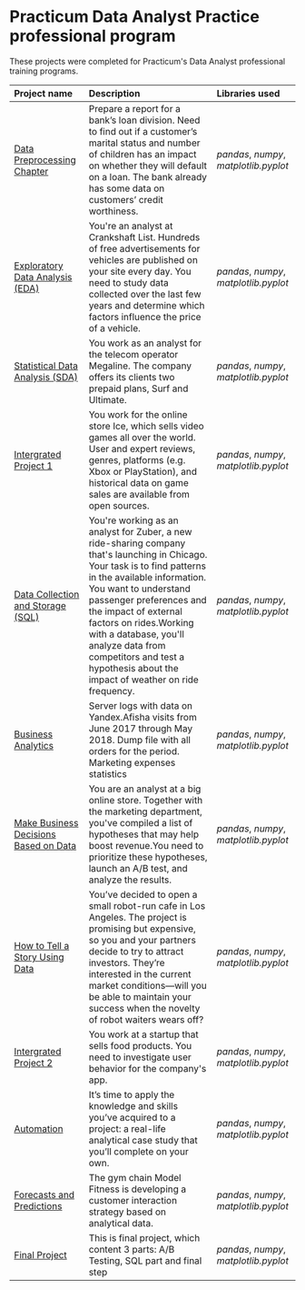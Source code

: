 # Practicum Data Analyst Practice professional program

These projects were completed for Practicum's Data Analyst professional training programs.

| Project name | Description | Libraries used | 
| :---------------------- | :---------------------- | :---------------------- |
| [Data Preprocessing Chapter](https://github.com/asicmicprj/Practicum-Data-Analyst-Practice/tree/main/Data%20Preprocessing "data prep") | Prepare a report for a bank’s loan division. Need to find out if a customer’s marital status and number of children has an impact on whether they will default on a loan. The bank already has some data on customers’ credit worthiness. | *pandas*, *numpy*, *matplotlib.pyplot* |
| [Exploratory Data Analysis (EDA)](https://github.com/asicmicprj/Practicum-Data-Analyst-Practice/tree/main/Exploratory_Data_Analysis "EDA") | You're an analyst at Crankshaft List. Hundreds of free advertisements for vehicles are published on your site every day. You need to study data collected over the last few years and determine which factors influence the price of a vehicle. | *pandas*, *numpy*, *matplotlib.pyplot* |
| [Statistical Data Analysis (SDA)](https://github.com/asicmicprj/Practicum-Data-Analyst-Practice/tree/main/Statistical_Data_Analysis "SDA") | You work as an analyst for the telecom operator Megaline. The company offers its clients two prepaid plans, Surf and Ultimate. | *pandas*, *numpy*, *matplotlib.pyplot* |
| [Intergrated Project 1](https://github.com/asicmicprj/Practicum-Data-Analyst-Practice/tree/main/Integrated_Project_1 "Intgr_1") | You work for the online store Ice, which sells video games all over the world. User and expert reviews, genres, platforms (e.g. Xbox or PlayStation), and historical data on game sales are available from open sources. | *pandas*, *numpy*, *matplotlib.pyplot* |
| [Data Collection and Storage (SQL)](https://github.com/asicmicprj/Practicum-Data-Analyst-Practice/tree/main/SQL_chapter "SQL") | You're working as an analyst for Zuber, a new ride-sharing company that's launching in Chicago. Your task is to find patterns in the available information. You want to understand passenger preferences and the impact of external factors on rides.Working with a database, you'll analyze data from competitors and test a hypothesis about the impact of weather on ride frequency. | *pandas*, *numpy*, *matplotlib.pyplot* |
| [Business Analytics](https://github.com/asicmicprj/Practicum-Data-Analyst-Practice/tree/main/Business_Analytics "Business_Analytics") | Server logs with data on Yandex.Afisha visits from June 2017 through May 2018. Dump file with all orders for the period. Marketing expenses statistics | *pandas*, *numpy*, *matplotlib.pyplot* |
| [Make Business Decisions Based on Data](https://github.com/asicmicprj/Practicum-Data-Analyst-Practice/tree/main/Making_Business_Decisions_based_on_Data "Business Decisions") | You are an analyst at a big online store. Together with the marketing department, you've compiled a list of hypotheses that may help boost revenue.You need to prioritize these hypotheses, launch an A/B test, and analyze the results. | *pandas*, *numpy*, *matplotlib.pyplot* |
| [How to Tell a Story Using Data](https://github.com/asicmicprj/Practicum-Data-Analyst-Practice/tree/main/How_to_tell_story "Tell_Story") | You’ve decided to open a small robot-run cafe in Los Angeles. The project is promising but expensive, so you and your partners decide to try to attract investors. They’re interested in the current market conditions—will you be able to maintain your success when the novelty of robot waiters wears off? | *pandas*, *numpy*, *matplotlib.pyplot* |
| [Intergrated Project 2](https://github.com/asicmicprj/Practicum-Data-Analyst-Practice/tree/main/Integrated_Project_2 "Intgr_2") | You work at a startup that sells food products. You need to investigate user behavior for the company's app. | *pandas*, *numpy*, *matplotlib.pyplot* |
| [Automation](https://github.com/asicmicprj/Practicum-Data-Analyst-Practice/tree/main/Automation "Automation") |  It’s time to apply the knowledge and skills you’ve acquired to a project: a real-life analytical case study that you’ll complete on your own. | *pandas*, *numpy*, *matplotlib.pyplot* |
| [Forecasts and Predictions](https://github.com/asicmicprj/Practicum-Data-Analyst-Practice/tree/main/Forecastst_and_Predictions "F_P") | The gym chain Model Fitness is developing a customer interaction strategy based on analytical data. | *pandas*, *numpy*, *matplotlib.pyplot* |
| [Final Project](https://github.com/asicmicprj/Practicum-Data-Analyst-Practice/tree/main/Final_Project "Final") | This is final project, which content 3 parts: A/B Testing, SQL part and final step | *pandas*, *numpy*, *matplotlib.pyplot* |